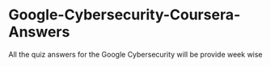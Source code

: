 # Google-Cybersecurity-Coursera-Answers
All the quiz answers for the Google Cybersecurity will be provide week wise
